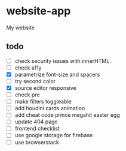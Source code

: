 # website-app

My website

## todo

- [ ] check security issues with innerHTML
- [ ] check a11y
- [x] parametrize font-size and spacers
- [ ] try second color
- [x] source editor responsive
- [ ] check pre
- [ ] make filters toggleable
- [ ] add houdini cards animation
- [ ] add cheat code prince megahit easter egg
- [ ] update 404 page
- [ ] frontend checklist
- [ ] use google storage for firebase
- [ ] use browserstack